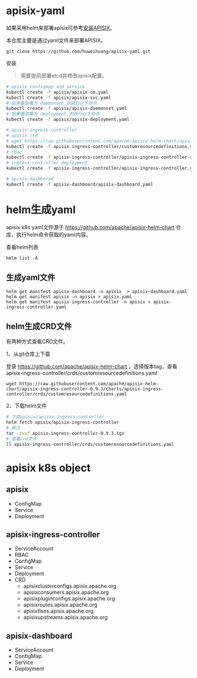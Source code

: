 # apisix-yaml

如果采用helm来部署apisix可参考[安装APISIX](https://blog.huweihuang.com/kubernetes-notes/network/gateway/install/)。

本仓库主要是通过yaml文件来部署APISIX。

```
git clone https://github.com/huweihuang/apisix-yaml.git
```

安装

> 需要提前部署etcd并修改apisix配置。

```bash
# apisix configmap and service
kubectl create -f apisix/apisix-cm.yaml
kubectl create -f apisix/apisix-svc.yaml
# 如果要部署为 daemonset,则执行以下命令
kubectl create -f apisix/apisix-daemonset.yaml
# 如果要部署为 deployment,则执行以下命令
kubectl create -f apisix/apisix-deployment.yaml

# apisix-ingress-controller
# apisix crd
# wget https://raw.githubusercontent.com/apache/apisix-helm-chart/apisix-ingress-controller-0.9.3/charts/apisix-ingress-controller/crds/customresourcedefinitions.yaml
kubectl create -f apisix-ingress-controller/customresourcedefinitions.yaml
# rbac
kubectl create -f apisix-ingress-controller/apisix-ingress-controller-rbac.yaml
# ingress-controller deployment
kubectl create -f apisix-ingress-controller/apisix-ingress-controller.yaml

# apisix-dashborad
kubectl create -f apisix-dashboard/apisix-dashboard.yaml
```

# helm生成yaml

apisix k8s yaml文件源于 https://github.com/apache/apisix-helm-chart 仓库，执行helm命令获取的yaml内容。

查看helm列表

```
helm list -A
```

## 生成yaml文件

```
helm get manifest apisix-dashboard -n apisix  > apisix-dashboard.yaml
helm get manifest apisix -n apisix > apisix.yaml
helm get manifest apisix-ingress-controller -n apisix > apisix-ingress-controller.yaml
```

## helm生成CRD文件

有两种方式查看CRD文件。

1、从git仓库上下载

登录 https://github.com/apache/apisix-helm-chart ，选择版本tag，查看apisix-ingress-controller/crds/customresourcedefinitions.yaml

```
wget https://raw.githubusercontent.com/apache/apisix-helm-chart/apisix-ingress-controller-0.9.3/charts/apisix-ingress-controller/crds/customresourcedefinitions.yaml
```

2、下载helm文件

```bash
# 下载apisix/apisix-ingress-controller
helm fetch apisix/apisix-ingress-controller
# 解压
tar -zvxf apisix-ingress-controller-0.9.3.tgz
# 查看crd文件
ll apisix-ingress-controller/crds/customresourcedefinitions.yaml
```

# apisix k8s object

## apisix

- ConfigMap
- Service
- Deployment

## apisix-ingress-controller

- ServiceAccount
- RBAC
- ConfigMap
- Service
- Deployment
- CRD
  - apisixclusterconfigs.apisix.apache.org
  - apisixconsumers.apisix.apache.org
  - apisixpluginconfigs.apisix.apache.org
  - apisixroutes.apisix.apache.org
  - apisixtlses.apisix.apache.org
  - apisixupstreams.apisix.apache.org

## apisix-dashboard

- ServiceAccount
- ConfigMap
- Service
- Deployment
